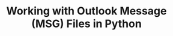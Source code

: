 ---
title: Working with Outlook Message (MSG) Files in Python
type: docs
weight: 10
url: /java/working-with-outlook-message-msg-files-in-python/
---